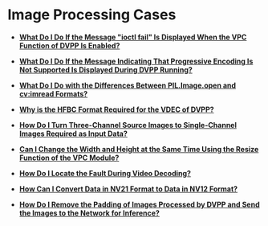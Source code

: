 # Image Processing Cases<a name="EN-US_TOPIC_0197272000"></a>

-   **[What Do I Do If the Message "ioctl fail" Is Displayed When the VPC Function of DVPP Is Enabled?](what-do-i-do-if-the-message-ioctl-fail-is-displayed-when-the-vpc-function-of-dvpp-is-enabled.md)**  

-   **[What Do I Do If the Message Indicating That Progressive Encoding Is Not Supported Is Displayed During DVPP Running?](what-do-i-do-if-the-message-indicating-that-progressive-encoding-is-not-supported-is-displayed-durin.md)**  

-   **[What Do I Do with the Differences Between PIL.Image.open and cv:imread Formats?](what-do-i-do-with-the-differences-between-pil-image-open-and-cv-imread-formats.md)**  

-   **[Why is the HFBC Format Required for the VDEC of DVPP?](why-is-the-hfbc-format-required-for-the-vdec-of-dvpp.md)**  

-   **[How Do I Turn Three-Channel Source Images to Single-Channel Images Required as Input Data?](how-do-i-turn-three-channel-source-images-to-single-channel-images-required-as-input-data.md)**  

-   **[Can I Change the Width and Height at the Same Time Using the Resize Function of the VPC Module?](can-i-change-the-width-and-height-at-the-same-time-using-the-resize-function-of-the-vpc-module.md)**  

-   **[How Do I Locate the Fault During Video Decoding?](how-do-i-locate-the-fault-during-video-decoding.md)**  

-   **[How Can I Convert Data in NV21 Format to Data in NV12 Format?](how-can-i-convert-data-in-nv21-format-to-data-in-nv12-format.md)**  

-   **[How Do I Remove the Padding of Images Processed by DVPP and Send the Images to the Network for Inference?](how-do-i-remove-the-padding-of-images-processed-by-dvpp-and-send-the-images-to-the-network-for-infer.md)**  



